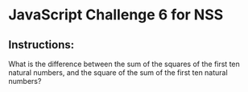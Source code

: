 # JavaScript Challenge 6 for NSS

## Instructions:

What is the difference between the sum of the squares of the first ten natural numbers, and the square of the sum of the first ten natural numbers?


